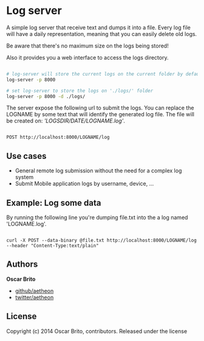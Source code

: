
# Log server

A simple log server that receive text and dumps it into a file. Every log file will have a daily
representation, meaning that you can easily delete old logs.

Be aware that there's no maximum size on the logs being stored!

Also it provides you a web interface to access the logs directory.

```sh

# log-server will store the current logs on the current folder by default
log-server -p 8000

# set log-server to store the logs on './logs/' folder
log-server -p 8000 -d ./logs/


```

The server expose the following url to submit the logs. You can replace the LOGNAME by some text that will identify
the generated log file. The file will be created on: _'LOGSDIR/DATE/LOGNAME.log'_.

```

POST http://localhost:8000/LOGNAME/log

```

## Use cases

* General remote log submission without the need for a complex log system
* Submit Mobile application logs by username, device, ...


## Example: Log some data

By running the following line you're dumping file.txt into the a log named 'LOGNAME.log'.


```

curl -X POST --data-binary @file.txt http://localhost:8000/LOGNAME/log --header "Content-Type:text/plain"

```


## Authors

**Oscar Brito**

+ [github/aetheon](https://github.com/aetheon)
+ [twitter/aetheon](http://twitter.com/aetheon)

## License
Copyright (c) 2014 Oscar Brito, contributors.
Released under the  license
